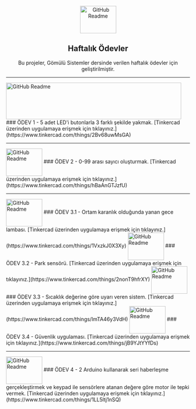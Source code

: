 <p align="center">
 <img width="99px" height="75px" src="https://github.com/nejlasahin/gomulu_sistemler/blob/main/README/logo.png" align="center" alt="GitHub Readme" />
 <h2 align="center">Haftalık Ödevler</h2>
 <p align="center">Bu projeler, Gömülü Sistemler dersinde verilen haftalık ödevler için geliştirilmiştir.</p>
</p>

---
<img width="480px" height="100px" src="https://github.com/nejlasahin/gomulu_sistemler/blob/main/odev_1/circuit-design/odev1.png" align="center" alt="GitHub Readme" />
### ÖDEV 1 - 5 adet LED'i butonlarla 3 farklı şekilde yakmak.
[Tinkercad üzerinden uygulamaya erişmek için tıklayınız.](https://www.tinkercad.com/things/2Bv68uwMsGA)

---
<img width="99px" height="75px" src="https://github.com/nejlasahin/gomulu_sistemler/blob/main/README/logo.png" align="center" alt="GitHub Readme" />
### ÖDEV 2 - 0-99 arası sayıcı oluşturmak.
[Tinkercad üzerinden uygulamaya erişmek için tıklayınız.](https://www.tinkercad.com/things/hBaAnGTJzfU)

---
<img width="99px" height="75px" src="https://github.com/nejlasahin/gomulu_sistemler/blob/main/README/logo.png" align="center" alt="GitHub Readme" />
### ÖDEV 3.1 - Ortam karanlık olduğunda yanan gece lambası.
[Tinkercad üzerinden uygulamaya erişmek için tıklayınız.](https://www.tinkercad.com/things/1VxzkJ0X3Xy)

<img width="99px" height="75px" src="https://github.com/nejlasahin/gomulu_sistemler/blob/main/README/logo.png" align="center" alt="GitHub Readme" />
### ÖDEV 3.2 - Park sensörü.
[Tinkercad üzerinden uygulamaya erişmek için tıklayınız.](https://www.tinkercad.com/things/2nonT9hfrXY)

<img width="99px" height="75px" src="https://github.com/nejlasahin/gomulu_sistemler/blob/main/README/logo.png" align="center" alt="GitHub Readme" />
### ÖDEV 3.3 - Sıcaklık değerine göre uyarı veren sistem.
[Tinkercad üzerinden uygulamaya erişmek için tıklayınız.](https://www.tinkercad.com/things/lmTA46y3VdH)

<img width="99px" height="75px" src="https://github.com/nejlasahin/gomulu_sistemler/blob/main/README/logo.png" align="center" alt="GitHub Readme" />
### ÖDEV 3.4 - Güvenlik uygulaması.
[Tinkercad üzerinden uygulamaya erişmek için tıklayınız.](https://www.tinkercad.com/things/jB9YJtYYfDs)

---
<img width="99px" height="75px" src="https://github.com/nejlasahin/gomulu_sistemler/blob/main/README/logo.png" align="center" alt="GitHub Readme" />
### ÖDEV 4 - 2 Arduino kullanarak seri haberleşme gerçekleştirmek ve keypad ile sensörlere atanan değere göre motor ile tepki vermek.
[Tinkercad üzerinden uygulamaya erişmek için tıklayınız.](https://www.tinkercad.com/things/1LL5ltj1nSQ)
